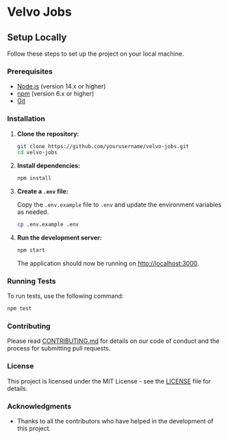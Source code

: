 # Velvo Jobs

## Setup Locally

Follow these steps to set up the project on your local machine.

### Prerequisites

- [Node.js](https://nodejs.org/) (version 14.x or higher)
- [npm](https://www.npmjs.com/) (version 6.x or higher)
- [Git](https://git-scm.com/)

### Installation

1. **Clone the repository:**

    ```sh
    git clone https://github.com/yourusername/velvo-jobs.git
    cd velvo-jobs
    ```

2. **Install dependencies:**

    ```sh
    npm install
    ```

3. **Create a `.env` file:**

    Copy the `.env.example` file to `.env` and update the environment variables as needed.

    ```sh
    cp .env.example .env
    ```

4. **Run the development server:**

    ```sh
    npm start
    ```

    The application should now be running on [http://localhost:3000](http://localhost:3000).

### Running Tests

To run tests, use the following command:

```sh
npm test
```

### Contributing

Please read [CONTRIBUTING.md](CONTRIBUTING.md) for details on our code of conduct and the process for submitting pull requests.

### License

This project is licensed under the MIT License - see the [LICENSE](LICENSE) file for details.

### Acknowledgments

- Thanks to all the contributors who have helped in the development of this project.
